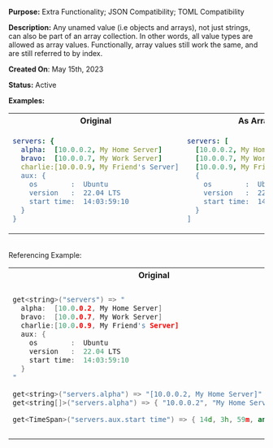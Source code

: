 **Purpose:** Extra Functionality; JSON Compatibility; TOML Compatibility

**Description:** 
Any unamed value (i.e objects and arrays), not just strings, can also be part of an array collection.
In other words, all value types are allowed as array values.
Functionally, array values still work the same, and are still referred to by index.

**Created On**: May 15th, 2023

**Status:** Active

**Examples:** 

<table><tr>

<th>Original</th><th>As Array</th>

</tr><tr><td>

```yaml
servers: {
  alpha:  [10.0.0.2, My Home Server]
  bravo:  [10.0.0.7, My Work Server]
  charlie:[10.0.0.9, My Friend's Server]
  aux: {
    os        :  Ubuntu
    version   :  22.04 LTS
    start time:  14:03:59:10
  }
}
```  

</td><td>

```yaml 
servers: [
  [10.0.0.2, My Home Server],
  [10.0.0.7, My Work Server],
  [10.0.0.9, My Friend's Server],
  {
    os        :  Ubuntu
    version   :  22.04 LTS
    start time:  14:03:59:10
  }
]
```

</td></tr></table>

<br/>
Referencing Example:


<table><tr>

<th>Original</th><th>As Array</th>

</tr><tr><td>

```cpp
get<string>("servers") => "
  alpha:  [10.0.0.2, My Home Server]
  bravo:  [10.0.0.7, My Work Server]
  charlie:[10.0.0.9, My Friend's Server]
  aux: {
    os        :  Ubuntu
    version   :  22.04 LTS
    start time:  14:03:59:10
  }
"

get<string>("servers.alpha") => "[10.0.0.2, My Home Server]"
get<string[]>("servers.alpha") => { "10.0.0.2", "My Home Server" }

get<TimeSpan>("servers.aux.start time") => { 14d, 3h, 59m, and 10s }
```

</td><td>

```cs
get<string>("servers") => {
  "[10.0.0.2, My Home Server]",
  "[10.0.0.7, My Work Server]",
  "[10.0.0.9, My Friend's Server]",
  "{
    os        :  Ubuntu
    version   :  22.04 LTS
    start time:  14:03:59:10
  }"
}

get<string[]>("servers")[0] => "[10.0.0.2, My Home Server]"
get<string[]>("servers").get<string>(0) => "[10.0.0.2, My Home Server]"
get<string[]>("servers").get<string[]>(0) => { "10.0.0.2", "My Home Server" }

get<string[]>("servers").get<string>(3).get<TimeSpan>("start time") => { 14d, 3h, 59m, and 10s }
```

</td></tr></table>

